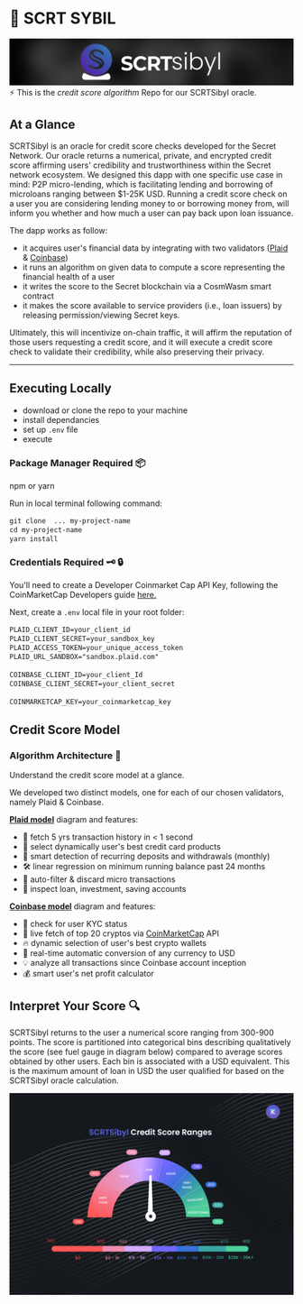 # 🚀 SCRT SYBIL

![scrt sibyl image](./images/logo_horizontal.png)
⚡️ This is the *credit score algorithm* Repo for our SCRTSibyl oracle. 

## At a Glance
SCRTSibyl is an oracle for credit score checks developed for the Secret Network. Our oracle returns a numerical, private, and encrypted credit score affirming users' credibility and trustworthiness within the Secret network ecosystem. We designed this dapp with one specific use case in mind: P2P micro-lending, which is facilitating lending and borrowing of microloans ranging between $1-25K USD. Running a credit score check on a user you are considering lending money to or borrowing money from, will inform you whether and how much a user can pay back upon loan issuance. 

The dapp works as follow: 
 - it acquires user's financial data by integrating with two validators ([Plaid](https://dashboard.plaid.com/overview) & [Coinbase](https://developers.coinbase.com/))
 - it runs an algorithm on given data to compute a score representing the financial health of a user
 - it writes the score to the Secret blockchain via a CosmWasm smart contract
 - it makes the score available to service providers (i.e., loan issuers) by releasing permission/viewing Secret keys. 

Ultimately, this will incentivize on-chain traffic, it will affirm the reputation of those users requesting a credit score, and it will execute a credit score check to validate their credibility, while also preserving their privacy. 

 ---


## Executing Locally 
 * download or clone the repo to your machine
 * install dependancies 
 * set up ```.env``` file 
 * execute 


### Package Manager Required :package:
npm or yarn

Run in local terminal following command:
```
git clone  ... my-project-name
cd my-project-name
yarn install
```


### Credentials Required :old_key: :lock:

You'll need to create a Developer Coinmarket Cap API Key, following the CoinMarketCap Developers guide [here.](https://coinmarketcap.com/api/documentation/v1/#section/Introduction)

Next, create a ```.env``` local file in your root folder: 

```
PLAID_CLIENT_ID=your_client_id
PLAID_CLIENT_SECRET=your_sandbox_key
PLAID_ACCESS_TOKEN=your_unique_access_token
PLAID_URL_SANDBOX="sandbox.plaid.com"

COINBASE_CLIENT_ID=your_client_Id
COINBASE_CLIENT_SECRET=your_client_secret

COINMARKETCAP_KEY=your_coinmarketcap_key
```




## Credit Score Model 

### Algorithm Architecture :page_facing_up:
Understand the credit score model at a glance. 

We developed two distinct models, one for each of our chosen validators, namely Plaid & Coinbase.

[**Plaid model**](./images/logic_plaid.png) diagram and features:
- :curling_stone: fetch 5 yrs transaction history in < 1 second
- :gem: select dynamically user's best credit card products
- :dart: smart detection of recurring deposits and withdrawals (monthly)
- :hammer_and_wrench: linear regression on minimum running balance past 24 months
- :magnet: auto-filter & discard micro transactions
- :pushpin: inspect loan, investment, saving accounts

[**Coinbase model**](./images/logic_coinbase.png) diagram and features:
- :bell: check for user KYC status
- :key: live fetch of top 20 cryptos via [CoinMarketCap](https://coinmarketcap.com/) API
- :fire: dynamic selection of user's best crypto wallets
- :closed_lock_with_key: real-time automatic conversion of any currency to USD
- :bulb: analyze all transactions since Coinbase account inception
- :moneybag: smart user's net profit calculator
 
 
  
## Interpret Your Score :mag:

SCRTSibyl returns to the user a numerical score ranging from 300-900 points. The score is partitioned into categorical bins describing qualitatively the score (see fuel gauge in diagram below) compared to average scores obtained by other users. Each bin is associated with a USD equivalent. This is the maximum amount of loan in USD the user qualified for based on the SCRTSibyl oracle calculation.

![](./images/ranges.png)









